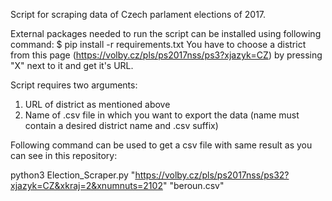 Script for scraping data of Czech parlament elections of 2017.

External packages needed to run the script can be installed using following command: $ pip install -r requirements.txt
You have to choose a district from this page (https://volby.cz/pls/ps2017nss/ps3?xjazyk=CZ) by pressing "X" next to it and get it's URL.

Script requires two arguments:
1) URL of district as mentioned above
2) Name of .csv file in which you want to export the data (name must contain a desired district name and .csv suffix)

Following command can be used to get a csv file with same result as you can see in this repository:

python3 Election_Scraper.py "https://volby.cz/pls/ps2017nss/ps32?xjazyk=CZ&xkraj=2&xnumnuts=2102" "beroun.csv"
